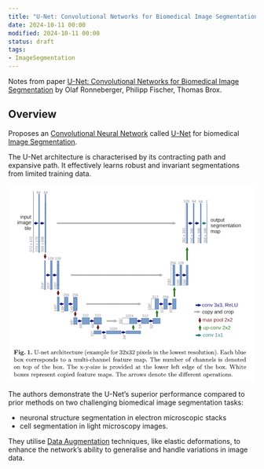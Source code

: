 ```yaml
---
title: "U-Net: Convolutional Networks for Biomedical Image Segmentation"
date: 2024-10-11 00:00
modified: 2024-10-11 00:00
status: draft
tags:
- ImageSegmentation
---
```


Notes from paper [U-Net: Convolutional Networks for Biomedical Image Segmentation](https://arxiv.org/abs/1505.04597) by Olaf Ronneberger, Philipp Fischer, Thomas Brox.

## Overview

Proposes an [Convolutional Neural Network](../../permanent/convolutional-neural-network.md) called [U-Net](U-Net) for biomedical [Image Segmentation](../../permanent/image-segmentation.md).

The U-Net architecture is characterised by its contracting path and expansive path. It effectively learns robust and invariant segmentations from limited training data.

![Figure 1 from U-Net paper](../../_media/u-net-convolutional-networks-for-biomedical-image-segmentation-fig-1.png)

The authors demonstrate the U-Net’s superior performance compared to prior methods on two challenging biomedical image segmentation tasks:
* neuronal structure segmentation in electron microscopic stacks
* cell segmentation in light microscopy images.

They utilise [Data Augmentation](../../permanent/data-augmentation.md) techniques, like elastic deformations, to enhance the network’s ability to generalise and handle variations in image data.
